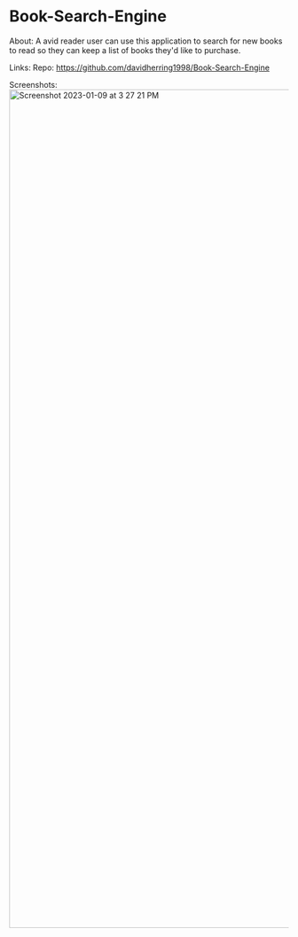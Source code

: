 # Book-Search-Engine

About: 
A avid reader user can use this application to search for new books to read so they can keep a list of books they'd like to purchase. 

Links: 
Repo: https://github.com/davidherring1998/Book-Search-Engine


Screenshots: 
<img width="1512" alt="Screenshot 2023-01-09 at 3 27 21 PM" src="https://user-images.githubusercontent.com/106282330/211412101-6eb65309-d0d4-4372-99c1-6968b4b6730c.png">
